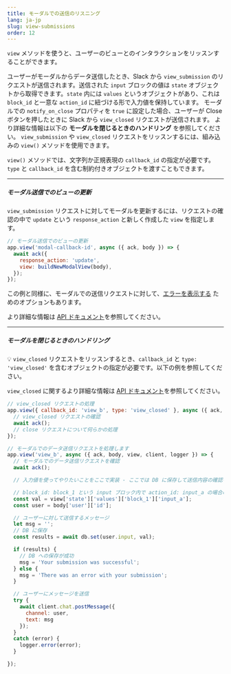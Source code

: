 ```yaml
---
title: モーダルでの送信のリスニング
lang: ja-jp
slug: view-submissions
order: 12
---
```


<div class="section-content">

`view` メソッドを使うと、ユーザーのビューとのインタラクションをリッスンすることができます。

ユーザーがモーダルからデータ送信したとき、Slack から `view_submission` のリクエストが送信されます。送信された `input` ブロックの値は `state` オブジェクトから取得できます。`state` 内には `values` というオブジェクトがあり、これは `block_id` と一意な `action_id` に紐づける形で入力値を保持しています。
モーダルでの `notify_on_close` プロパティを `true` に設定した場合、ユーザーが Close ボタンを押したときに Slack から `view_closed` リクエストが送信されます。 より詳細な情報は以下の **モーダルを閉じるときのハンドリング** を参照してください。
`view_submission` や `view_closed` リクエストをリッスンするには、組み込みの `view()` メソッドを使用できます。

`view()` メソッドでは、文字列か正規表現の `callback_id` の指定が必要です。`type` と `callback_id` を含む制約付きオブジェクトを渡すこともできます。

---

##### モーダル送信でのビューの更新

`view_submission` リクエストに対してモーダルを更新するには、リクエストの確認の中で `update` という `response_action` と新しく作成した `view` を指定します。

```javascript
// モーダル送信でのビューの更新
app.view('modal-callback-id', async ({ ack, body }) => {
  await ack({
    response_action: 'update',
    view: buildNewModalView(body),
  });
});
```
この例と同様に、モーダルでの送信リクエストに対して、[エラーを表示する](https://api.slack.com/surfaces/modals/using#displaying_errors) ためのオプションもあります。

より詳細な情報は <a href="https://api.slack.com/surfaces/modals/using#handling_submissions">API ドキュメント</a>を参照してください。

---

##### モーダルを閉じるときのハンドリング

💡 `view_closed` リクエストをリッスンするとき、`callback_id` と `type: 'view_closed'` を含むオブジェクトの指定が必要です。以下の例を参照してください。

`view_closed` に関するより詳細な情報は [API ドキュメント](https://api.slack.com/surfaces/modals/using#modal_cancellations)を参照してください。

```javascript
// view_closed リクエストの処理
app.view({ callback_id: 'view_b', type: 'view_closed' }, async ({ ack, body, view, client }) => {
  // view_closed リクエストの確認
  await ack();
  // close リクエストについて何らかの処理
});
```
</div>

```javascript
// モーダルでのデータ送信リクエストを処理します
app.view('view_b', async ({ ack, body, view, client, logger }) => {
  // モーダルでのデータ送信リクエストを確認
  await ack();

  // 入力値を使ってやりたいことをここで実装 - ここでは DB に保存して送信内容の確認を送っている

  // block_id: block_1 という input ブロック内で action_id: input_a の場合の入力
  const val = view['state']['values']['block_1']['input_a'];
  const user = body['user']['id'];

  // ユーザーに対して送信するメッセージ
  let msg = '';
  // DB に保存
  const results = await db.set(user.input, val);

  if (results) {
    // DB への保存が成功
    msg = 'Your submission was successful';
  } else {
    msg = 'There was an error with your submission';
  }

  // ユーザーにメッセージを送信
  try {
    await client.chat.postMessage({
      channel: user,
      text: msg
    });
  }
  catch (error) {
    logger.error(error);
  }

});
```
